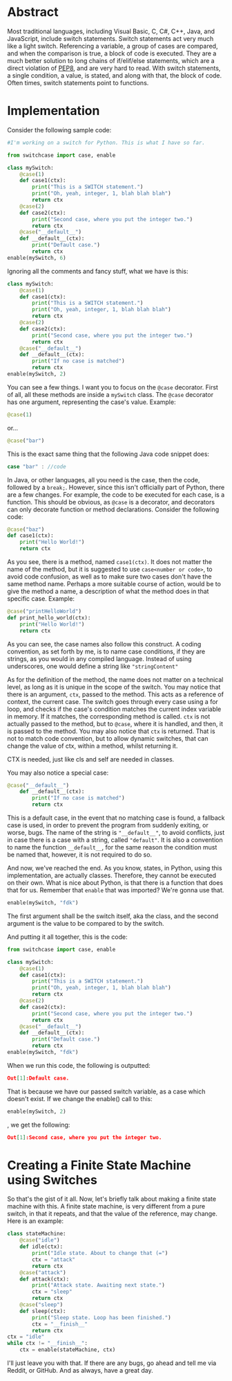 # Abstract
Most traditional languages, including Visual Basic, C, C#, C++, Java, and JavaScript, include switch statements. 
Switch statements act very much like a light switch. Referencing a variable, a group of cases are compared, and when the comparison is true, a block of code is executed.
They are a much better solution to long chains of if/elif/else statements, which are a direct violation of [PEP8](https://www.python.org/dev/peps/pep-0008/), and are very hard to read. With switch statements, a single condition, a value, is stated, and along with that, the block of code.
Often times, switch statements point to functions.
# Implementation
Consider the following sample code:
```py
#I'm working on a switch for Python. This is what I have so far.

from switchcase import case, enable

class mySwitch:
    @case(1)
    def case1(ctx):
        print("This is a SWITCH statement.")
        print("Oh, yeah, integer, 1, blah blah blah")
        return ctx
    @case(2)
    def case2(ctx):
        print("Second case, where you put the integer two.")
        return ctx
    @case("__default__")
    def __default__(ctx):
        print("Default case.")
        return ctx
enable(mySwitch, 6)

```
Ignoring all the comments and fancy stuff, what we have is this:
```py
class mySwitch:
    @case(1)
    def case1(ctx):
        print("This is a SWITCH statement.")
        print("Oh, yeah, integer, 1, blah blah blah")
        return ctx
    @case(2)
    def case2(ctx):
        print("Second case, where you put the integer two.")
        return ctx
    @case("__default__")
    def __default__(ctx):
        print("If no case is matched")
        return ctx
enable(mySwitch, 2)
```
You can see a few things. I want you to focus on the ``@case`` decorator. First of all, all these methods are inside a ``mySwitch`` class.
The ``@case`` decorator has one argument, representing the case's value.
Example:
```py
@case(1)
```
or...
```py
@case("bar")
```
This is the exact same thing that the following Java code snippet does:
```java
case "bar" : //code
```
In Java, or other languages, all you need is the case, then the code, followed by a ``break;``. However, since this isn't officially part of Python, there are a few changes.
For example, the code to be executed for each case, is a function. This should be obvious, as ``@case`` is a decorator, and decorators can only decorate function or method declarations.
Consider the following code:
```py
@case("baz")
def case1(ctx):
    print("Hello World!")
    return ctx
```
As you see, there is a method, named ``case1(ctx)``. It does not matter the name of the method, but it is suggested to use ``case<number or code>``, to avoid code confusion, as well as to make sure two cases don't have the same method name. Perhaps a more suitable course of action, would be to give the method a name, a description of what the method does in that specific case.
Example:
```py
@case("printHelloWorld")
def print_hello_world(ctx):
    print("Hello World!")
    return ctx
```
As you can see, the case names also follow this construct. A coding convention, as set forth by me, is to name case conditions, if they are strings, as you would in any compiled language. Instead of using underscores, one would define a string like ``"stringContent"``

As for the definition of the method, the name does not matter on a technical level, as long as it is unique in the scope of the switch. You may notice that there is an argument, ``ctx``, passed to the method. This acts as a reference of context, the current case. The switch goes through every case using a for loop, and checks if the case's condition matches the current index variable in memory. If it matches, the corresponding method is called. ``ctx`` is not actually passed to the method, but to ``@case``, where it is handled, and then, it is passed to the method.
You may also notice that ``ctx`` is returned. That is not to match code convention, but to allow dynamic switches, that can change the value of ctx, within a method, whilst returning it.

CTX is needed, just like cls and self are needed in classes.

You may also notice a special case:
```py
@case("__default__")
    def __default__(ctx):
        print("If no case is matched")
        return ctx
```
This is a default case, in the event that no matching case is found, a fallback case is used, in order to prevent the program from suddenly exiting, or worse, bugs.
The name of the string is ``"__default__"``, to avoid conflicts, just in case there is a case with a string, called ``"default"``.
It is also a convention to name the function ``__default__``, for the same reason the condition must be named that, however, it is not required to do so.

And now, we've reached the end. As you know, states, in Python, using this implementation, are actually classes. Therefore, they cannot be executed on their own. What is nice about Python, is that there is a function that does that for us. Remember that ``enable`` that was imported? We're gonna use that.
```py
enable(mySwitch, "fdk")
```
The first argument shall be the switch itself, aka the class, and the second argument is the value to be compared to by the switch.

And putting it all together, this is the code:
```py
from switchcase import case, enable

class mySwitch:
    @case(1)
    def case1(ctx):
        print("This is a SWITCH statement.")
        print("Oh, yeah, integer, 1, blah blah blah")
        return ctx
    @case(2)
    def case2(ctx):
        print("Second case, where you put the integer two.")
        return ctx
    @case("__default__")
    def __default__(ctx):
        print("Default case.")
        return ctx
enable(mySwitch, "fdk")
```
When we run this code, the following is outputted:
```json
Out[1]:Default case.
```
That is because we have our passed switch variable, as a case which doesn't exist. If we change the enable() call to this:
```py
enable(mySwitch, 2)
```
, we get the following:
```json
Out[1]:Second case, where you put the integer two.
```
# Creating a Finite State Machine using Switches
So that's the gist of it all. Now, let's briefly talk about making a finite state machine with this. A finite state machine, is very different from a pure switch, in that it repeats, and that the value of the reference, may change.
Here is an example:
```py
class stateMachine:
    @case("idle")
    def idle(ctx):
        print("Idle state. About to change that (=")
        ctx = "attack"
        return ctx
    @case("attack")
    def attack(ctx):
        print("Attack state. Awaiting next state.")
        ctx = "sleep"
        return ctx
    @case("sleep")
    def sleep(ctx):
        print("Sleep state. Loop has been finished.")
        ctx = "__finish__"
        return ctx
ctx = "idle"
while ctx != "__finish__":
    ctx = enable(stateMachine, ctx)
```
I'll just leave you with that. If there are any bugs, go ahead and tell me via Reddit, or GitHub. And as always, have a great day.

